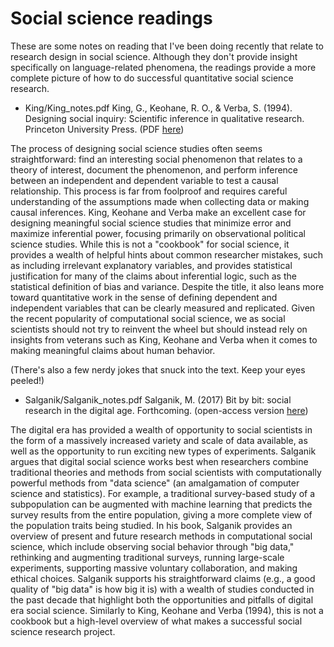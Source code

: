 # Social science readings
These are some notes on reading that I've been doing recently that relate to research design in social science. Although they don't provide insight specifically on language-related phenomena, the readings provide a more complete picture of how to do successful quantitative social science research.

- King/King_notes.pdf
King, G., Keohane, R. O., & Verba, S. (1994). Designing social inquiry: Scientific inference in qualitative research. Princeton University Press. (PDF [here](https://sites.duke.edu/niou/files/2014/06/king94book.pdf))

The process of designing social science studies often seems straightforward: find an interesting social phenomenon that relates to a theory of interest, document the phenomenon, and perform inference between an independent and dependent variable to test a causal relationship. This process is far from foolproof and requires careful understanding of the assumptions made when collecting data or making causal inferences. King, Keohane and Verba make an excellent case for designing meaningful social science studies that minimize error and maximize inferential power, focusing primarily on observational political science studies. While this is not a "cookbook" for social science, it provides a wealth of helpful hints about common researcher mistakes, such as including irrelevant explanatory variables, and provides statistical justification for many of the claims about inferential logic, such as the statistical definition of bias and variance. Despite the title, it also leans more toward quantitative work in the sense of defining dependent and independent variables that can be clearly measured and replicated. Given the recent popularity of computational social science, we as social scientists should not try to reinvent the wheel but should instead rely on insights from veterans such as King, Keohane and Verba when it comes to making meaningful claims about human behavior. 

(There's also a few nerdy jokes that snuck into the text. Keep your eyes peeled!)

- Salganik/Salganik_notes.pdf
Salganik, M. (2017) Bit by bit: social research in the digital age. Forthcoming. (open-access version [here](http://www.bitbybitbook.com/))

The digital era has provided a wealth of opportunity to social scientists in the form of a massively increased variety and scale of data available, as well as the opportunity to run exciting new types of experiments. Salganik argues that digital social science works best when researchers combine traditional theories and methods from social scientists with computationally powerful methods from "data science" (an amalgamation of computer science and statistics). For example, a traditional survey-based study of a subpopulation can be augmented with machine learning that predicts the survey results from the entire population, giving a more complete view of the population traits being studied. In his book, Salganik provides an overview of present and future research methods in computational social science, which include observing social behavior through "big data," rethinking and augmenting traditional surveys, running large-scale experiments, supporting massive voluntary collaboration, and making ethical choices. Salganik supports his straightforward claims (e.g., a good quality of "big data" is how big it is) with a wealth of studies conducted in the past decade that highlight both the opportunities and pitfalls of digital era social science. Similarly to King, Keohane and Verba (1994), this is not a cookbook but a high-level overview of what makes a successful social science research project.